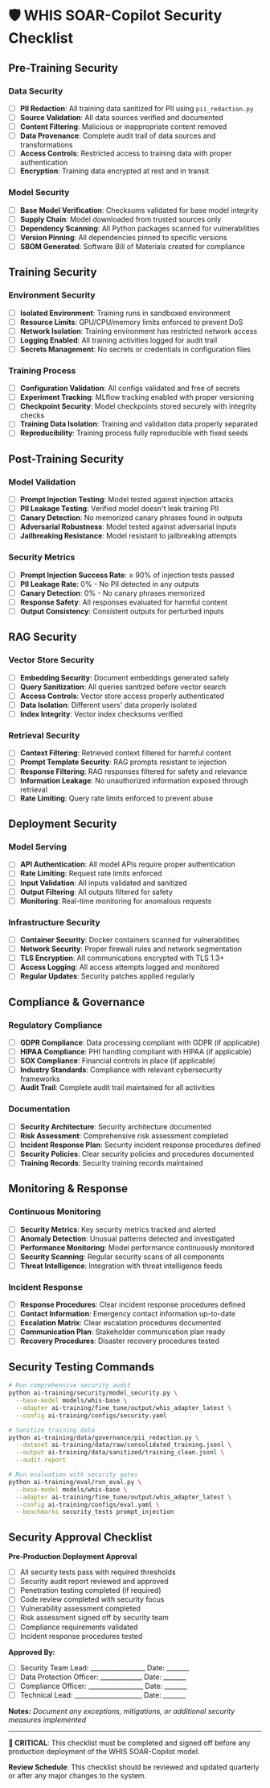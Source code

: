 # 🛡️ WHIS SOAR-Copilot Security Checklist

## Pre-Training Security

### Data Security
- [ ] **PII Redaction**: All training data sanitized for PII using `pii_redaction.py`
- [ ] **Source Validation**: All data sources verified and documented
- [ ] **Content Filtering**: Malicious or inappropriate content removed
- [ ] **Data Provenance**: Complete audit trail of data sources and transformations
- [ ] **Access Controls**: Restricted access to training data with proper authentication
- [ ] **Encryption**: Training data encrypted at rest and in transit

### Model Security
- [ ] **Base Model Verification**: Checksums validated for base model integrity
- [ ] **Supply Chain**: Model downloaded from trusted sources only
- [ ] **Dependency Scanning**: All Python packages scanned for vulnerabilities
- [ ] **Version Pinning**: All dependencies pinned to specific versions
- [ ] **SBOM Generated**: Software Bill of Materials created for compliance

## Training Security

### Environment Security
- [ ] **Isolated Environment**: Training runs in sandboxed environment
- [ ] **Resource Limits**: GPU/CPU/memory limits enforced to prevent DoS
- [ ] **Network Isolation**: Training environment has restricted network access
- [ ] **Logging Enabled**: All training activities logged for audit trail
- [ ] **Secrets Management**: No secrets or credentials in configuration files

### Training Process
- [ ] **Configuration Validation**: All configs validated and free of secrets
- [ ] **Experiment Tracking**: MLflow tracking enabled with proper versioning
- [ ] **Checkpoint Security**: Model checkpoints stored securely with integrity checks
- [ ] **Training Data Isolation**: Training and validation data properly separated
- [ ] **Reproducibility**: Training process fully reproducible with fixed seeds

## Post-Training Security

### Model Validation
- [ ] **Prompt Injection Testing**: Model tested against injection attacks
- [ ] **PII Leakage Testing**: Verified model doesn't leak training PII
- [ ] **Canary Detection**: No memorized canary phrases found in outputs
- [ ] **Adversarial Robustness**: Model tested against adversarial inputs
- [ ] **Jailbreaking Resistance**: Model resistant to jailbreaking attempts

### Security Metrics
- [ ] **Prompt Injection Success Rate**: ≥ 90% of injection tests passed
- [ ] **PII Leakage Rate**: 0% - No PII detected in any outputs
- [ ] **Canary Detection**: 0% - No canary phrases memorized
- [ ] **Response Safety**: All responses evaluated for harmful content
- [ ] **Output Consistency**: Consistent outputs for perturbed inputs

## RAG Security

### Vector Store Security
- [ ] **Embedding Security**: Document embeddings generated safely
- [ ] **Query Sanitization**: All queries sanitized before vector search
- [ ] **Access Controls**: Vector store access properly authenticated
- [ ] **Data Isolation**: Different users' data properly isolated
- [ ] **Index Integrity**: Vector index checksums verified

### Retrieval Security
- [ ] **Context Filtering**: Retrieved context filtered for harmful content
- [ ] **Prompt Template Security**: RAG prompts resistant to injection
- [ ] **Response Filtering**: RAG responses filtered for safety and relevance
- [ ] **Information Leakage**: No unauthorized information exposed through retrieval
- [ ] **Rate Limiting**: Query rate limits enforced to prevent abuse

## Deployment Security

### Model Serving
- [ ] **API Authentication**: All model APIs require proper authentication
- [ ] **Rate Limiting**: Request rate limits enforced
- [ ] **Input Validation**: All inputs validated and sanitized
- [ ] **Output Filtering**: All outputs filtered for safety
- [ ] **Monitoring**: Real-time monitoring for anomalous requests

### Infrastructure Security
- [ ] **Container Security**: Docker containers scanned for vulnerabilities
- [ ] **Network Security**: Proper firewall rules and network segmentation
- [ ] **TLS Encryption**: All communications encrypted with TLS 1.3+
- [ ] **Access Logging**: All access attempts logged and monitored
- [ ] **Regular Updates**: Security patches applied regularly

## Compliance & Governance

### Regulatory Compliance
- [ ] **GDPR Compliance**: Data processing compliant with GDPR (if applicable)
- [ ] **HIPAA Compliance**: PHI handling compliant with HIPAA (if applicable)
- [ ] **SOX Compliance**: Financial controls in place (if applicable)
- [ ] **Industry Standards**: Compliance with relevant cybersecurity frameworks
- [ ] **Audit Trail**: Complete audit trail maintained for all activities

### Documentation
- [ ] **Security Architecture**: Security architecture documented
- [ ] **Risk Assessment**: Comprehensive risk assessment completed
- [ ] **Incident Response Plan**: Security incident response procedures defined
- [ ] **Security Policies**: Clear security policies and procedures documented
- [ ] **Training Records**: Security training records maintained

## Monitoring & Response

### Continuous Monitoring
- [ ] **Security Metrics**: Key security metrics tracked and alerted
- [ ] **Anomaly Detection**: Unusual patterns detected and investigated
- [ ] **Performance Monitoring**: Model performance continuously monitored
- [ ] **Security Scanning**: Regular security scans of all components
- [ ] **Threat Intelligence**: Integration with threat intelligence feeds

### Incident Response
- [ ] **Response Procedures**: Clear incident response procedures defined
- [ ] **Contact Information**: Emergency contact information up-to-date
- [ ] **Escalation Matrix**: Clear escalation procedures documented
- [ ] **Communication Plan**: Stakeholder communication plan ready
- [ ] **Recovery Procedures**: Disaster recovery procedures tested

## Security Testing Commands

```bash
# Run comprehensive security audit
python ai-training/security/model_security.py \
  --base-model models/whis-base \
  --adapter ai-training/fine_tune/output/whis_adapter_latest \
  --config ai-training/configs/security.yaml

# Sanitize training data
python ai-training/data/governance/pii_redaction.py \
  --dataset ai-training/data/raw/consolidated_training.jsonl \
  --output ai-training/data/sanitized/training_clean.jsonl \
  --audit-report

# Run evaluation with security gates
python ai-training/eval/run_eval.py \
  --base-model models/whis-base \
  --adapter ai-training/fine_tune/output/whis_adapter_latest \
  --config ai-training/configs/eval.yaml \
  --benchmarks security_tests prompt_injection
```

## Security Approval Checklist

**Pre-Production Deployment Approval**

- [ ] All security tests pass with required thresholds
- [ ] Security audit report reviewed and approved
- [ ] Penetration testing completed (if required)
- [ ] Code review completed with security focus
- [ ] Vulnerability assessment completed
- [ ] Risk assessment signed off by security team
- [ ] Compliance requirements validated
- [ ] Incident response procedures tested

**Approved By:**
- [ ] Security Team Lead: _________________ Date: _______
- [ ] Data Protection Officer: _____________ Date: _______  
- [ ] Compliance Officer: _________________ Date: _______
- [ ] Technical Lead: _____________________ Date: _______

**Notes:**
_Document any exceptions, mitigations, or additional security measures implemented_

---

**🚨 CRITICAL**: This checklist must be completed and signed off before any production deployment of the WHIS SOAR-Copilot model.

**Review Schedule**: This checklist should be reviewed and updated quarterly or after any major changes to the system.